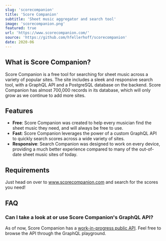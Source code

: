 ```yaml
---
slug: 'scorecompanion'
title: 'Score Companion'
subtitle: 'Sheet music aggregator and search tool'
image: 'scorecompanion.png'
featured: true
url: 'https://www.scorecompanion.com/'
source: 'https://github.com/hfellerhoff/scorecompanion'
date: 2020-06
---
```


## What is Score Companion?

Score Companion is a free tool for searching for sheet music across a variety of popular sites. The site includes a sleek and responsive search tool, with a GraphQL API and a PostgreSQL database on the backend. Score Companion has almost 700,000 records in its database, which will only grow as we continue to add more sites.

## Features

- **Free**: Score Companion was created to help every musician find the sheet music they need, and will always be free to use.
- **Fast**: Score Companion leverages the power of a custom GraphQL API to quickly search scores across a wide variety of sites.
- **Responsive**: Search Companion was designed to work on every device, providing a much better experience compared to many of the out-of-date sheet music sites of today.

## Requirements

Just head on over to www.scorecompanion.com and search for the scores you need!

## FAQ

### Can I take a look at or use Score Companion's GraphQL API?

As of now, Score Companion has a [work-in-progress public API](https://api.scorecompanion.com). Feel free to browse the API through the GraphQL playground.
